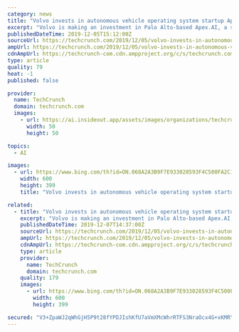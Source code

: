 ```yaml
---
category: news
title: "Volvo invests in autonomous vehicle operating system startup Apex.AI though its VC arm"
excerpt: "Volvo is making an investment in Palo Alto-based Apex.AI, a startup working on developing a robotic operating system qualified for use in production automobiles. Apex.AI, founded by automated systems engineers Jan Becker and Dejan Pangercic, raised $15.5 million in a Series A last November, and revealed that its focus is on developing an ..."
publishedDateTime: 2019-12-05T15:12:00Z
sourceUrl: https://techcrunch.com/2019/12/05/volvo-invests-in-autonomous-vehicle-operating-system-startup-apex-ai-though-its-vc-arm/
ampUrl: https://techcrunch.com/2019/12/05/volvo-invests-in-autonomous-vehicle-operating-system-startup-apex-ai-though-its-vc-arm/amp/
cdnAmpUrl: https://techcrunch-com.cdn.ampproject.org/c/s/techcrunch.com/2019/12/05/volvo-invests-in-autonomous-vehicle-operating-system-startup-apex-ai-though-its-vc-arm/amp/
type: article
quality: 79
heat: -1
published: false

provider:
  name: TechCrunch
  domain: techcrunch.com
  images:
    - url: https://ai.insideout.app/assets/images/organizations/techcrunch.com-50x50.jpg
      width: 50
      height: 50

topics:
  - AI

images:
  - url: https://www.bing.com/th?id=ON.068A2A3B9F7E933028593F4C500FA2C1
    width: 600
    height: 399
    title: "Volvo invests in autonomous vehicle operating system startup Apex.AI though its VC arm"

related:
  - title: "Volvo invests in autonomous vehicle operating system startup Apex.AI through its VC arm"
    excerpt: "Volvo is making an investment in Palo Alto-based Apex.AI, a startup working on developing a robotic operating system qualified for use in production automobiles. Apex.AI, founded by automated systems engineers Jan Becker and Dejan Pangercic, raised $15.5 million in a Series A last November, and revealed that its focus is on developing an ..."
    publishedDateTime: 2019-12-07T14:37:00Z
    sourceUrl: https://techcrunch.com/2019/12/05/volvo-invests-in-autonomous-vehicle-operating-system-startup-apex-ai-though-its-vc-arm/
    ampUrl: https://techcrunch.com/2019/12/05/volvo-invests-in-autonomous-vehicle-operating-system-startup-apex-ai-though-its-vc-arm/amp/
    cdnAmpUrl: https://techcrunch-com.cdn.ampproject.org/c/s/techcrunch.com/2019/12/05/volvo-invests-in-autonomous-vehicle-operating-system-startup-apex-ai-though-its-vc-arm/amp/
    type: article
    provider:
      name: TechCrunch
      domain: techcrunch.com
    quality: 179
    images:
      - url: https://www.bing.com/th?id=ON.068A2A3B9F7E933028593F4C500FA2C1
        width: 600
        height: 399

secured: "V3+ZpaWJ2qWhGjH5P9t28fYPDJIshKfU7aVmXMcWhrRTFS3NraOcx4G+xKMRY2a7VKpT0g5+VvJfnszSiOPd7Y9SCzYFDm1m2n2FbzpqhJfajNpRvQTjZsowqfQdrNqkTJxU+dniP+RXf2RSnSxFw2CcBFMwlWGA4fPyM3PngpPrVImWFtpXlA/w3ej547HU6+Uj3SpXmVCXYyL5kBpH1SxmjxFAupaNU7XNqsoQgSyP69THMJAhmNitREbRw5Z9+hh1ob70NUYphNiGZmBKHg==;QcfBW9cc3aqPVut8VeLRWw=="
---
```


